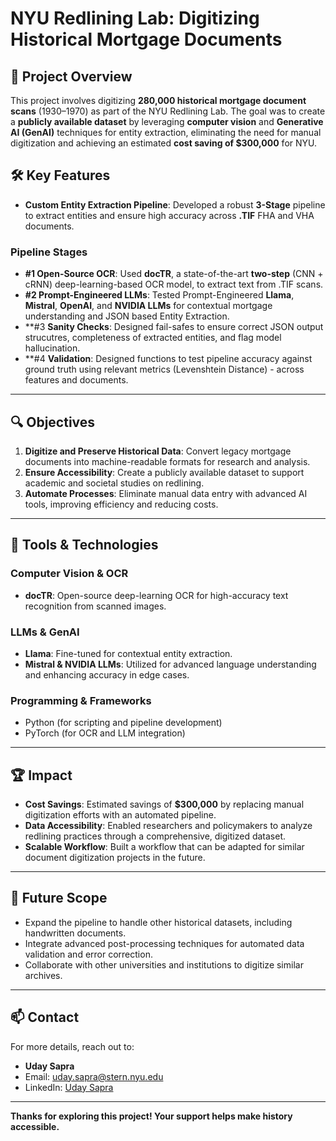 
# NYU Redlining Lab: Digitizing Historical Mortgage Documents  

## 📜 Project Overview  
This project involves digitizing **280,000 historical mortgage document scans** (1930–1970) as part of the NYU Redlining Lab. The goal was to create a **publicly available dataset** by leveraging **computer vision** and **Generative AI (GenAI)** techniques for entity extraction, eliminating the need for manual digitization and achieving an estimated **cost saving of $300,000** for NYU.  

## 🛠️ Key Features  
- **Custom Entity Extraction Pipeline**: Developed a robust **3-Stage** pipeline to extract entities and ensure high accuracy across **.TIF** FHA and VHA documents.
### Pipeline Stages 
- **#1 Open-Source OCR**: Used **docTR**, a state-of-the-art **two-step** (CNN + cRNN) deep-learning-based OCR model, to extract text from .TIF scans. 
- **#2 Prompt-Engineered LLMs**: Tested Prompt-Engineered **Llama**, **Mistral**, **OpenAI**, and **NVIDIA LLMs** for contextual mortgage understanding and JSON based Entity Extraction. 
- **#3 **Sanity Checks**: Designed fail-safes to ensure correct JSON output strucutres, completeness of extracted entities, and flag model hallucination. 
- **#4 **Validation**: Designed functions to test pipeline accuracy against ground truth using relevant metrics (Levenshtein Distance) - across features and documents.

---

## 🔍 Objectives  
1. **Digitize and Preserve Historical Data**: Convert legacy mortgage documents into machine-readable formats for research and analysis.  
2. **Ensure Accessibility**: Create a publicly available dataset to support academic and societal studies on redlining.  
3. **Automate Processes**: Eliminate manual data entry with advanced AI tools, improving efficiency and reducing costs.

---

## 🔧 Tools & Technologies  
### **Computer Vision & OCR**  
- **docTR**: Open-source deep-learning OCR for high-accuracy text recognition from scanned images.  

### **LLMs & GenAI**  
- **Llama**: Fine-tuned for contextual entity extraction.  
- **Mistral & NVIDIA LLMs**: Utilized for advanced language understanding and enhancing accuracy in edge cases.  

### **Programming & Frameworks**  
- Python (for scripting and pipeline development)  
- PyTorch (for OCR and LLM integration)  

---

## 🏆 Impact  
- **Cost Savings**: Estimated savings of **$300,000** by replacing manual digitization efforts with an automated pipeline.  
- **Data Accessibility**: Enabled researchers and policymakers to analyze redlining practices through a comprehensive, digitized dataset.  
- **Scalable Workflow**: Built a workflow that can be adapted for similar document digitization projects in the future.

---

## 🚀 Future Scope  
- Expand the pipeline to handle other historical datasets, including handwritten documents.  
- Integrate advanced post-processing techniques for automated data validation and error correction.  
- Collaborate with other universities and institutions to digitize similar archives.  

---

## 📫 Contact  
For more details, reach out to:  
- **Uday Sapra**  
- Email: [uday.sapra@stern.nyu.edu](mailto:uday.sapra@stern.nyu.edu)  
- LinkedIn: [Uday Sapra](https://www.linkedin.com/in/uday-sapra/)  

---

**Thanks for exploring this project! Your support helps make history accessible.**  
